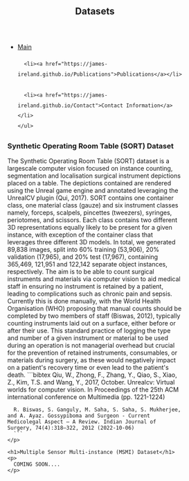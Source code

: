 <!DOCTYPE html>
<html lang="en">
<head>
<title>James Ireland</title>
<meta charset="utf-8">
<meta name="viewport" content="width=device-width, initial-scale=1">
<style>
* {
  box-sizing: border-box;
}

body {
  font-family: Arial, Helvetica, sans-serif;
}

/* Style the header */
header {
  background-color: #666;
  padding: 30px;
  text-align: center;
  font-size: 35px;
  color: white;
}

/* Create two columns/boxes that floats next to each other */
nav {
  float: left;
  width: 30%;
  height: 300px; /* only for demonstration, should be removed */
  background: #ccc;
  padding: 20px;
}

/* Style the list inside the menu */
nav ul {
  list-style-type: none;
  padding: 0;
}

article {
  float: left;
  padding: 20px;
  width: 70%;
  background-color: #f1f1f1; 
}

/* Clear floats after the columns */
section::after {
  content: "";
  display: table;
  clear: both;
}

/* Style the footer */
footer {
  background-color: #777;
  padding: 10px;
  text-align: center;
  color: white;
}

/* Responsive layout - makes the two columns/boxes stack on top of each other instead of next to each other, on small screens */
@media (max-width: 600px) {
  nav, article {
    width: 100%;
    height: auto;
  }
}
</style>
</head>
<body>

<header>
  <h2>Datasets</h2>
</header>

<section>
  <nav>
    <ul style="line-height:2;">
      <li><a href="https://james-ireland.github.io/">Main</a></li>
      
      <li><a href="https://james-ireland.github.io/Publications">Publications</a></li>
      
      <li><a href="https://james-ireland.github.io/Contact">Contact Information</a></li>
    </ul>
  </nav>
  
  <article>
    <h1>Synthetic Operating Room Table (SORT) Dataset</h1>
    <p>
      The Synthetic Operating Room Table (SORT) dataset is a largescale computer vision focused on instance counting, segmentation and localisation surgical instrument depictions placed on a table. 
      The depictions contained are rendered using the Unreal game engine and annotated leveraging the UnrealCV plugin (Qui, 2017). 
      SORT contains one container class, one material class (gauze) and six instrument classes namely, forceps, scalpels, pincettes (tweezers), syringes, periotomes, and scissors. 
      Each class contains two different 3D representations equally likely to be present for a given instance, with exception of the container class that leverages three different 3D models. 
      In total, we generated 89,838 images, split into 60% training (53,906), 20% validation (17,965), and 20% test (17,967), containing 365,469, 121,951 and 122,142 separate object instances, respectively. 
      The aim is to be able to count surgical instruments and materials via computer vision to aid medical staff in ensuring no instrument is retained by a patient, leading to complications such as chronic pain and sepsis. 
      Currently this is done manually, with the World Health Organisation (WHO) proposing that manual counts should be completed by two members of staff (Biswas, 2012), typically counting instruments laid out on a surface, either before or after their use. 
      This standard practice of logging the type and number of a given instrument or material to be used during an operation is not managerial overhead but crucial for the prevention of retained instruments, consumables, or materials during surgery, as these would negatively impact on a patient's recovery time or even lead to the patient's death. 
      ```bibtex
      Qiu, W., Zhong, F., Zhang, Y., Qiao, S., Xiao, Z., Kim, T.S. and Wang, Y., 2017, October. Unrealcv: Virtual worlds for computer vision. In Proceedings of the 25th ACM international conference on Multimedia (pp. 1221-1224) 
      
      R. Biswas, S. Ganguly, M. Saha, S. Saha, S. Mukherjee, and A. Ayaz. Gossypiboma and Surgeon - Current Medicolegal Aspect – A Review. Indian Journal of Surgery, 74(4):318–322, 2012 (2022-10-06) 
      ```
    </p> 
    
    <h1>Multiple Sensor Multi-instance (MSMI) Dataset</h1>
    <p>
      COMING SOON....
    </p> 
  </article>
</section>

<footer>
   
</footer>

</body>
</html>

